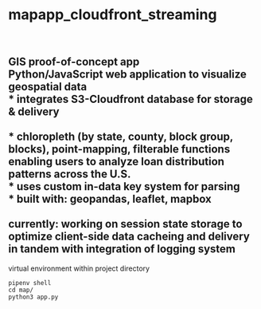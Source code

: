 # mapapp_cloudfront_streaming
<br>

GIS proof-of-concept app 
<br>Python/JavaScript web application to visualize geospatial data
<br>* integrates S3-Cloudfront database for storage & delivery
<br>
<br>* chloropleth (by state, county, block group, blocks), point-mapping, filterable functions enabling users to analyze loan distribution patterns across the U.S.
<br>* uses custom in-data key system for parsing
<br>* built with: geopandas, leaflet, mapbox
<br>
<br>currently: working on session state storage to optimize client-side data cacheing and delivery in tandem with integration of logging system
<br>
--- 
virtual environment within project directory<br>
```
pipenv shell
cd map/
python3 app.py
```
